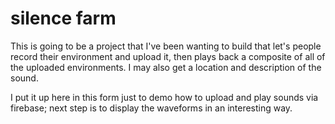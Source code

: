 # silence farm

This is going to be a project that I've been wanting to build that let's people record their environment and upload it, then plays back a composite of all of the uploaded environments. I may also get a location and description of the sound.

I put it up here in this form just to demo how to upload and play sounds via firebase; next step is to display the waveforms in an interesting way.

